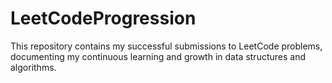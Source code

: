 # LeetCodeProgression
This repository contains my successful submissions to LeetCode problems, documenting my continuous learning and growth in data structures and algorithms.
